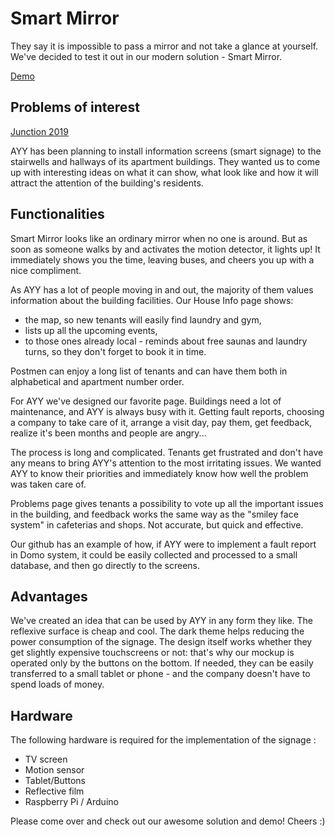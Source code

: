 # Smart Mirror

They say it is impossible to pass a mirror and not take a glance at yourself.
We've decided to test it out in our modern solution - Smart Mirror.

[Demo](https://www.figma.com/file/MaHPWAbnfeFCwqBgOQ93xm/SmartMirror?node-id=0%3A1)

## Problems of interest
[Junction 2019](https://2019.hackjunction.com/challenges/smart-signage-for-students-by-students)

AYY has been planning to install information screens (smart signage) to the stairwells and hallways of its apartment buildings.
They wanted us to come up with interesting ideas on what it can show, what look like and how it will attract the attention of the building's residents.

## Functionalities

Smart Mirror looks like an ordinary mirror when no one is around. But as soon as someone walks by and activates the motion detector, it lights up! 
It immediately shows you the time, leaving buses, and cheers you up with a nice compliment.

As AYY has a lot of people moving in and out, the majority of them values information about the building facilities.
Our House Info page shows:
- the map, so new tenants will easily find laundry and gym, 
- lists up all the upcoming events, 
- to those ones already local - reminds about free saunas and laundry turns, so they don't forget to book it in time.

Postmen can enjoy a long list of tenants and can have them both in alphabetical and apartment number order.

For AYY we've designed our favorite page.
Buildings need a lot of maintenance, and AYY is always busy with it. Getting fault reports, choosing a company to take care of it, arrange a visit day, pay them, get feedback, realize it's been months and people are angry...

The process is long and complicated.
Tenants get frustrated and don't have any means to bring AYY's attention to the most irritating issues.
We wanted AYY to know their priorities and immediately know how well the problem was taken care of.

Problems page gives tenants a possibility to vote up all the important issues in the building, and feedback works the same way as the "smiley face system" in cafeterias and shops. Not accurate, but quick and effective.

Our github has an example of how, if AYY were to implement a fault report in Domo system, it could be easily collected and processed to a small database, and then go directly to the screens. 

## Advantages

We've created an idea that can be used by AYY in any form they like. 
The reflexive surface is cheap and cool.
The dark theme helps reducing the power consumption of the signage.
The design itself works whether they get slightly expensive touchscreens or not: that's why our mockup is operated only by the buttons on the bottom. 
If needed, they can be easily transferred to a small tablet or phone - and the company doesn't have to spend loads of money.

## Hardware
The following hardware is required for the implementation of the signage :
- TV screen
- Motion sensor
- Tablet/Buttons
- Reflective film
- Raspberry Pi / Arduino

Please come over and check out our awesome solution and demo! 
Cheers :) 